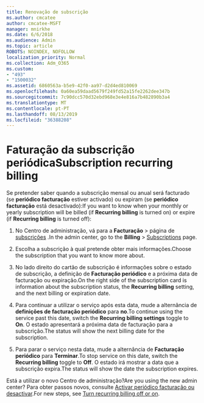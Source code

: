```yaml
---
title: Renovação de subscrição
ms.author: cmcatee
author: cmcatee-MSFT
manager: mnirkhe
ms.date: 6/6/2018
ms.audience: Admin
ms.topic: article
ROBOTS: NOINDEX, NOFOLLOW
localization_priority: Normal
ms.collection: Adm_O365
ms.custom:
- "493"
- "1500032"
ms.assetid: 6860563a-b5e9-42f0-aa97-d2d4ed810069
ms.openlocfilehash: 0a60ea59daad5679f249fd52a15fe2262dee347b
ms.sourcegitcommit: 7c90dcc570d32ebd968e3e4e816a7b482890b3a4
ms.translationtype: MT
ms.contentlocale: pt-PT
ms.lasthandoff: 08/13/2019
ms.locfileid: "36388208"
---
```

# <a name="subscription-recurring-billing"></a><span data-ttu-id="bc082-102">Faturação da subscrição periódica</span><span class="sxs-lookup"><span data-stu-id="bc082-102">Subscription recurring billing</span></span>

<span data-ttu-id="bc082-103">Se pretender saber quando a subscrição mensal ou anual será facturado (se **periódico facturação** estiver activado) ou expiram (se **periódico facturação** está desactivado):</span><span class="sxs-lookup"><span data-stu-id="bc082-103">If you want to know when your monthly or yearly subscription will be billed (if **Recurring billing** is turned on) or expire (if **Recurring billing** is turned off):</span></span>
  
1. <span data-ttu-id="bc082-104">No Centro de administração, vá para a **Facturação** \> página de [subscrições](https://go.microsoft.com/fwlink/p/?linkid=842054) .</span><span class="sxs-lookup"><span data-stu-id="bc082-104">In the admin center, go to the **Billing** \> [Subscriptions](https://go.microsoft.com/fwlink/p/?linkid=842054) page.</span></span>

2. <span data-ttu-id="bc082-105">Escolha a subscrição à qual pretende obter mais informações.</span><span class="sxs-lookup"><span data-stu-id="bc082-105">Choose the subscription that you want to know more about.</span></span>

3. <span data-ttu-id="bc082-106">No lado direito do cartão de subscrição é informações sobre o estado de subscrição, a definição de **Facturação periódico** e a próxima data de facturação ou expiração.</span><span class="sxs-lookup"><span data-stu-id="bc082-106">On the right side of the subscription card is information about the subscription status, the **Recurring billing** setting, and the next billing or expiration date.</span></span>

4. <span data-ttu-id="bc082-107">Para continuar a utilizar o serviço após esta data, mude a alternância de **definições de facturação periódico** para **no**.</span><span class="sxs-lookup"><span data-stu-id="bc082-107">To continue using the service past this date, switch the **Recurring billing settings** toggle to **On**.</span></span> <span data-ttu-id="bc082-108">O estado apresentará a próxima data de facturação para a subscrição.</span><span class="sxs-lookup"><span data-stu-id="bc082-108">The status will show the next billing date for the subscription.</span></span>

5. <span data-ttu-id="bc082-109">Para parar o serviço nesta data, mude a alternância de **Facturação periódico** para **Terminar**.</span><span class="sxs-lookup"><span data-stu-id="bc082-109">To stop service on this date, switch the **Recurring billing** toggle to **Off**.</span></span> <span data-ttu-id="bc082-110">O estado irá mostrar a data que a subscrição expira.</span><span class="sxs-lookup"><span data-stu-id="bc082-110">The status will show the date the subscription expires.</span></span>

<span data-ttu-id="bc082-111">Está a utilizar o novo Centro de administração?</span><span class="sxs-lookup"><span data-stu-id="bc082-111">Are you using the new admin center?</span></span> <span data-ttu-id="bc082-112">Para obter passos novos, consulte [Activar periódico facturação ou desactivar](https://docs.microsoft.com/en-us/office365/admin/subscriptions-and-billing/renew-your-subscription).</span><span class="sxs-lookup"><span data-stu-id="bc082-112">For new steps, see [Turn recurring billing off or on](https://docs.microsoft.com/en-us/office365/admin/subscriptions-and-billing/renew-your-subscription).</span></span>